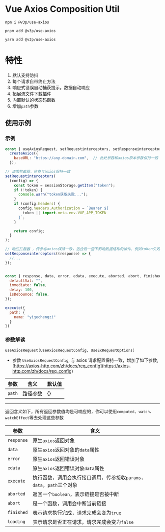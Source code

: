 # Vue Axios Composition Util 

 `npm i @v3p/use-axios` 

 `pnpm add @v3p/use-axios`

 `yarn add @v3p/use-axios`

# 特性
 1. 默认支持防抖
 2. 每个请求自带终止方法
 3. 响应式错误自动捕获提示，数据自动响应
 4. 拓展流文件下载插件
 5. 内置默认的状态码函数
 6. 增加`path`参数
 
##  使用示例
 
### 示例

```js
const { useAxiosRequest, setRequestinterceptors, setResponseinterceptors } =
  createAxios({
    baseURL: "https://any-domain.com",  // 此处参数和axios原本参数保持一致
  }); 

// 请求拦截器，传参与axios保持一致
setRequestinterceptors(
  (config) => {
    const token = sessionStorage.getItem("token");
    if (!token) {
      console.warn("token获取失败...");
    }
    if (config.headers) {
      config.headers.Authorization = `Bearer ${
        token || import.meta.env.VUE_APP_TOKEN
      }`;
    }

    return config;
  }
);

// 响应拦截器 ，传参与axios保持一致，适合做一些不影响数据结构的操作，例如token失效返回登录页面等
setResponseinterceptors((response) => {
  //...
});


const { response, data, error, edata, execute, aborted, abort, finished, loading } = useAxiosRequest({ url: "/something/{name}" },{
  defaultVal: "",
  immediate: false,
  delay: 100,
  isDebounce: false,
});

execute({
  path: {
    name: "yigechengzi"
  }
})
```

### 参数解读

`useAxiosRequest(UseAxiosRequestConfig, UseExRequestOptions)`

- 参数 `UseAxiosRequestConfig`, 与 axios 请求配置保持一致，增加了如下参数, [https://axios-http.com/zh/docs/req_config](https://axios-http.com/zh/docs/req_config)

|  参数   | 含义  | 默认值  |
|  ----  | ----   | ----  |
| `path`  | 路径参数 |{} |

----

返回含义如下，所有返回参数值均是可响应的，你可以使用`computed`、`watch`、`watchEffect`等去处理这些参数

|  参数   | 含义  | 
|  ----  | ----   | 
| `response`  | 原生`axios`返回对象 |
| `data`  | 原生`axios`返回对象的`data`属性 |
| `error`  | 原生`axios`返回错误对象 |
| `edata`  | 原生`axios`返回错误对象`data`属性 |
| `execute`  | 执行函数，调用会执行接口调用，传参接收`params`，`data`，`path`三个对象 |
| `aborted`  | 返回一个`boolean`，表示链接是否被中断 |
| `abort`  | 是一个函数，调用会中断当前链接 |
| `finished`  | 表示请求执行完成，请求完成会变为`true` |
| `loading`  | 表示请求是否正在请求，请求完成会变为`false` |
